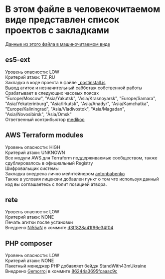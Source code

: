 # В этом файле в человекочитаемом виде представлен список проектов с закладками
[Данные из этого файла в машиночитаемом виде](./projects.json)

## es5-ext
Уровень опасности: LOW  
Критерий атаки: TZ_RU  
Закладка в коде проекта в файле [_postinstall.js](https://github.com/medikoo/es5-ext/blob/main/_postinstall.js)   
Вывод агиток и незначительный сабботаж собственной работы  
Срабатывает в следующих часовых поясах  
"Europe/Moscow", "Asia/Yakutsk", "Asia/Krasnoyarsk", "Europe/Samara", "Asia/Yekaterinburg", "Asia/Irkutsk", "Asia/Anadyr", "Asia/Kamchatka", "Europe/Kaliningrad", "Asia/Vladivostok", "Asia/Magadan", "Asia/Novosibirsk", "Asia/Omsk"  
Ответвенный контрибьютор [medikoo](https://github.com/medikoo)  

## AWS Terraform modules
Уровень опасности: HIGH  
Критерий атаки: UNKNOWN  
Все модули AWS для Terraform поддерживаемые сообществом, также сдублировалось в официальный Registry  
Шифровальщик системы  
Закладка внедрена лично мейнтейнером [antonbabenko](https://github.com/antonbabenko)  
Также в условия лицензии добавлен пункт о том что используя данный код вы соглашаетесь с полит позицией атвора.  

## rete
Уровень опасности: LOW  
Критерий атаки: NONE   
Печать агитки после установки  
Внедрено [Ni55aN](https://github.com/Ni55aN) в коммите [d3ff828a41f96e34f04](https://github.com/retejs/rete/commit/d3ff828a41f96e34f04619eb44c688c913ee8def)  

## PHP composer 
Уровень опасности: LOW  
Критерий атаки: NONE  
Пакетный менеджер PHP добавляет бейдж StandWith43mUkraine  
Внедрено [Gemorroj](https://github.com/Gemorroj) в коммите [86244a3695fcaaac9c](https://github.com/composer/packagist/commit/86244a3695fcaaac9c5ba4257a4314eae1c6d981)  



